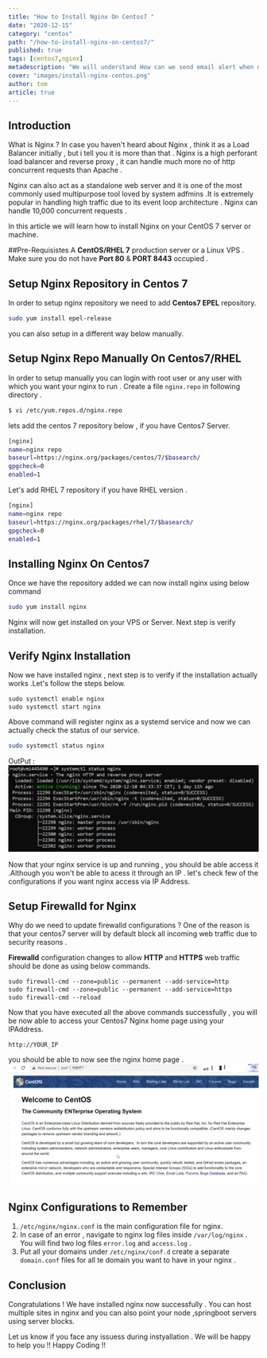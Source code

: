 ```yaml
---
title: "How to Install Nginx On Centos7 "
date: "2020-12-15"
category: "centos"
path: "/how-to-install-nginx-on-centos7/"
published: true
tags: [centos7,nginx]
metadescription: "We will understand How can we send email alert when memory is too low in your linux systems.RAM is considered as one of the most important part of any system , especially when a system runs in production and you need to consistently monitor your RAM usage."
cover: "images/install-nginx-centos.png"
author: tom
article: true
---
```


## Introduction

What is Nginx ?
In case you haven't heard about Nginx , think it as a Load Balancer initially , but i tell you it is more than that .
Nginx is a high perforant load balancer and reverse proxy , it can handle much more no of http concurrent requests than Apache .

Nginx can also act as a standalone web server and it is one of the most commonly used multipurpose tool loved by system adfmins .It is extremely popular in handling high traffic due to its event loop architecture . Nginx can handle 10,000 concurrent requests .

In this article we will learn  how to install  Nginx on your CentOS 7 server or machine.


##Pre-Requisistes
A **CentOS/RHEL 7**  production server or a Linux VPS . Make sure you do not have **Port 80** & **PORT 8443** occupied .

## Setup Nginx Repository in Centos 7
In order to setup nginx repository we need to add **Centos7 EPEL** repository.
```bash
sudo yum install epel-release
```
you can also setup in a different way below manually.

## Setup Nginx Repo Manually On Centos7/RHEL

In order to setup manually you can login with root user or any user with which you want your nginx to run .
Create a file ```nginx.repo``` in following directory .

```bash
$ vi /etc/yum.repos.d/nginx.repo
```
lets add the centos 7 repository below , if you have Centos7 Server.

```bash
[nginx]
name=nginx repo
baseurl=https://nginx.org/packages/centos/7/$basearch/
gpgcheck=0
enabled=1
```
Let's add RHEL 7 repository if you have RHEL version .

```bash
[nginx]
name=nginx repo
baseurl=https://nginx.org/packages/rhel/7/$basearch/
gpgcheck=0
enabled=1
```

## Installing Nginx On Centos7
Once we have the repository added we can now install nginx using below command
```bash
sudo yum install nginx
```
Nginx will now get installed on your VPS or Server. Next step is verify installation.
## Verify Nginx Installation 
Now we have installed nginx , next step is to verify if the installation actually works .Let's follow the steps below.
```shell
sudo systemctl enable nginx
sudo systemctl start nginx
```
Above command will register nginx as a systemd service and now we can actually check the status of our service.
```bash
sudo systemctl status nginx
```
OutPut :
![nginx status active](images/nginx-status-active.PNG)

Now that your nginx service is up and running , you should be able access it .Although you won't be able to acess it through an IP . let's check few of the configurations if you want nginx access via IP Address.

## Setup Firewalld for Nginx 
Why do we need to update firewalld configurations ? One of the reason is that your centos7 server will by default block all incoming web traffic due to security reasons .

**Firewalld** configuration changes to allow **HTTP** and **HTTPS** web traffic should be done as using below commands.

```shell
sudo firewall-cmd --zone=public --permanent --add-service=http
sudo firewall-cmd --zone=public --permanent --add-service=https
sudo firewall-cmd --reload
```
Now that you have executed all the above commands successfully , you will be now able to access your Centos7 Nginx home page using your IPAddress.

```shell
http://YOUR_IP
```
you should be able to now see the nginx home page .
![nginx welcome page](images/welcome-page-nginx.png)
## Nginx Configurations to Remember
1. ```/etc/nginx/nginx.conf``` is the main configuration file for nginx.
2. In case of an error , navigate to nginx log files inside ```/var/log/nginx``` . You will find two log files ```error.log``` and ```access.log``` .
3. Put all your domains under ```/etc/nginx/conf.d``` create a separate ```domain.conf``` files for all te domain you want to have in your nginx .

## Conclusion
Congratulations ! We have installed nginx now successfully . 
You can host multiple sites in nginx and you can also point your node ,springboot servers using server blocks.

Let us know if you face any issuess during instyallation . We will be happy to help you !!
Happy Coding !!
